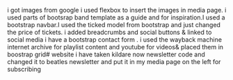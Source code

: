  i got images from google i used flexbox to insert the images in media page.
 i used parts of bootsrap band template as a guide and for inspiration.I used a bootstrap navbar.I used the ticked model from bootstrap and just changed the price of tickets.
 i added breadcrumbs and social buttons & linked to social media
 i have a bootstrap contact form .
i used the wayback machine internet archive for playlist content and youtube for videos& placed them in boostrap grid# website
i have taken kildare now newsletter code and changed it to beatles newsletter and put it in my media page on the left for subscribing